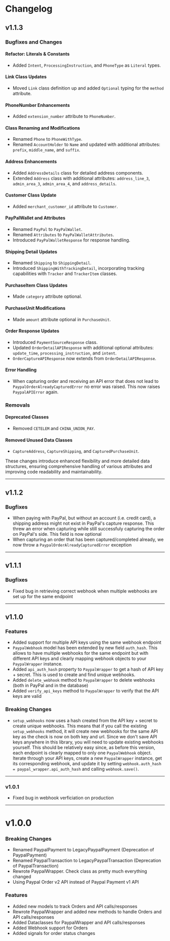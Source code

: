 # Changelog

## v1.1.3
### Bugfixes and Changes

#### Refactor: Literals & Constants
- Added `Intent`, `ProcessingInstruction`, and `PhoneType` as `Literal` types.

#### Link Class Updates
- Moved `Link` class definition up and added `Optional` typing for the `method` attribute.

#### PhoneNumber Enhancements
- Added `extension_number` attribute to `PhoneNumber`.

#### Class Renaming and Modifications
- Renamed `Phone` to `PhoneWithType`.
- Renamed `AccountHolder` to `Name` and updated with additional attributes: `prefix`, `middle_name`, and `suffix`.

#### Address Enhancements
- Added `AddressDetails` class for detailed address components.
- Extended `Address` class with additional attributes: `address_line_3`, `admin_area_3`, `admin_area_4`, and `address_details`.

#### Customer Class Update
- Added `merchant_customer_id` attribute to `Customer`.

#### PayPalWallet and Attributes
- Renamed `PayPal` to `PayPalWallet`.
- Renamed `Attributes` to `PayPalWalletAttributes`.
- Introduced `PayPalWalletResponse` for response handling.

#### Shipping Detail Updates
- Renamed `Shipping` to `ShippingDetail`.
- Introduced `ShippingWithTrackingDetail`, incorporating tracking capabilities with `Tracker` and `TrackerItem` classes.

#### PurchaseItem Class Updates
- Made `category` attribute optional.

#### PurchaseUnit Modifications
- Made `amount` attribute optional in `PurchaseUnit`.

#### Order Response Updates
- Introduced `PaymentSourceResponse` class.
- Updated `OrderDetailAPIResponse` with additional optional attributes: `update_time`, `processing_instruction`, and `intent`.
- `OrderCaptureAPIResponse` now extends from `OrderDetailAPIResponse`.

#### Error Handling
- When capturing order and receiving an API error that does not lead to `PaypalOrderAlreadyCapturedError` no error was raised.
This now raises `PaypalAPIError` again.

### Removals

#### Deprecated Classes
- Removed `CETELEM` and `CHINA_UNION_PAY`.

#### Removed Unused Data Classes
- `CaptureAddress`, `CaptureShipping`, and `CapturedPurchaseUnit`.

These changes introduce enhanced flexibility and more detailed data structures, ensuring comprehensive handling of various attributes and improving code readability and maintainability.

---

## v1.1.2
### Bugfixes
* When paying with PayPal, but without an account (i.e. credit card), a shipping address might not exist in PayPal's capture response.
This threw an error when capturing while still successfuly capturing the order on PayPal's side. This field is now optional
* When capturing an order that has been captured/completed already, we now throw a `PaypalOrderAlreadyCapturedError` exception

---

## v1.1.1
### Bugfixes
* Fixed bug in retrieving correct webhook when multiple webhooks are set up for the same endpoint

---

## v1.1.0
### Features
* Added support for multiple API keys using the same webhook endpoint
* `PaypalWebhook` model has been extended by new field `auth_hash`. This allows to have multiple webhooks for the same endpoint
  but with different API keys and clearly mapping webhook objects to your `PaypalWrapper` instance.
* Added `api_auth_hash` property to `PaypalWrapper` to get a hash of API key + secret. This is used to create and find unique webhooks.
* Added `delete_webhook` method to `PaypalWrapper` to delete webhooks (both in PayPal and in the database)
* Added `verify_api_keys` method to `PaypalWrapper` to verify that the API keys are valid
### Breaking Changes
* `setup_webhooks` now uses a hash created from the API key + secret to create unique webhooks. This means that if you call
the existing `setup_webhooks` method, it will create new webhooks for the same API key as the check is now on both key and url.
Since we don't save API keys anywhere in this library, you will need to update existing webhooks yourself. This should be relatively easy
since, as before this version, each endpoint is clearly mapped to only one `PaypalWebhook` object. Iterate through your API keys, create a new `PaypalWrapper`
instance, get its corresponding webhook, and update it by setting `webhook.auth_hash = paypal_wrapper.api_auth_hash` and calling `webhook.save()`.


---


### v1.0.1
* Fixed bug in webhook verficiation on production

---

# v1.0.0

### Breaking Changes

* Renamed PaypalPayment to LegacyPaypalPayment (Deprecation of PaypalPayment)
* Renamed PaypalTransaction to LegacyPaypalTransaction (Deprecation of PaypalTransaction)
* Rewrote PaypalWrapper. Check class as pretty much everything changed
* Using Paypal Order v2 API instead of Paypal Payment v1 API

### Features

* Added new models to track Orders and API calls/responses
* Rewrote PaypalWrapper and added new methods to handle Orders and API calls/responses
* Added Dataclasses for PaypalWrapper and API calls/responses
* Added Webhook support for Orders
* Added signals for order status changes